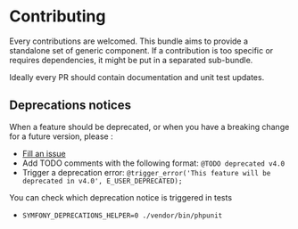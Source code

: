 Contributing
============

Every contributions are welcomed. This bundle aims to provide a standalone set of generic component. 
If a contribution is too specific or requires dependencies, it might be put in a separated sub-bundle.

Ideally every PR should contain documentation and unit test updates.

## Deprecations notices

When a feature should be deprecated, or when you have a breaking change for a future version, please :
* [Fill an issue](https://github.com/cleverage/process-bundle/issues/new)
* Add TODO comments with the following format: `@TODO deprecated v4.0`
* Trigger a deprecation error: `@trigger_error('This feature will be deprecated in v4.0', E_USER_DEPRECATED);`

You can check which deprecation notice is triggered in tests
* `SYMFONY_DEPRECATIONS_HELPER=0 ./vendor/bin/phpunit`
